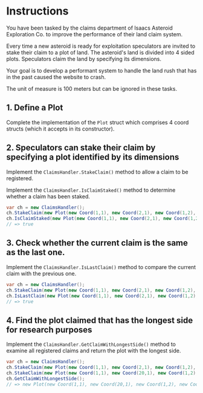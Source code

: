 # Instructions

You have been tasked by the claims department of Isaacs Asteroid Exploration Co. to improve the performance of their land claim system.

Every time a new asteroid is ready for exploitation speculators are invited to stake their claim to a plot of land. The asteroid's land is divided into 4 sided plots. Speculators claim the land by specifying its dimensions.

Your goal is to develop a performant system to handle the land rush that has in the past caused the website to crash.

The unit of measure is 100 meters but can be ignored in these tasks.

## 1. Define a Plot

Complete the implementation of the `Plot` struct which comprises 4 coord structs (which it accepts in its constructor).

## 2. Speculators can stake their claim by specifying a plot identified by its dimensions

Implement the `ClaimsHandler.StakeClaim()` method to allow a claim to be registered.

Implement the `ClaimsHandler.IsClaimStaked()` method to determine whether a claim has been staked.

```csharp
var ch = new ClaimsHandler();
ch.StakeClaim(new Plot(new Coord(1,1), new Coord(2,1), new Coord(1,2), new Coord(2,2)));
ch.IsClaimStaked(new Plot(new Coord(1,1), new Coord(2,1), new Coord(1,2), new Coord(2,2)));
// => true
```

## 3. Check whether the current claim is the same as the last one.

Implement the `ClaimsHandler.IsLastClaim()` method to compare the current claim with the previous one.

```csharp
var ch = new ClaimsHandler();
ch.StakeClaim(new Plot(new Coord(1,1), new Coord(2,1), new Coord(1,2), new Coord(2,2)));
ch.IsLastClaim(new Plot(new Coord(1,1), new Coord(2,1), new Coord(1,2), new Coord(2,2)));
// => true
```

## 4. Find the plot claimed that has the longest side for research purposes

Implement the `ClaimsHandler.GetClaimWithLongestSide()` method to examine all registered claims and return the plot with the longest side.

```csharp
var ch = new ClaimsHandler();
ch.StakeClaim(new Plot(new Coord(1,1), new Coord(2,1), new Coord(1,2), new Coord(2,2)));
ch.StakeClaim(new Plot(new Coord(1,1), new Coord(20,1), new Coord(1,2), new Coord(2,2)));
ch.GetClaimWithLongestSide();
// => new Plot(new Coord(1,1), new Coord(20,1), new Coord(1,2), new Coord(2,2))
```
